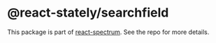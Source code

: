 # @react-stately/searchfield

This package is part of [react-spectrum](https://github.com/watheia/spectrum). See the repo for more details.
